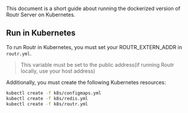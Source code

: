 This document is a short guide about running the dockerized version of Routr Server on Kubernetes.

## Run in Kubernetes

To run Routr in Kubernetes, you must set your ROUTR_EXTERN_ADDR in `routr.yml`.

> This variable must be set to the public address(if running Routr locally, use your host address)

Additionally, you must create the following Kubernetes resources:

```bash
kubectl create -f k8s/configmaps.yml
kubectl create -f k8s/redis.yml
kubectl create -f k8s/routr.yml
```
